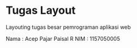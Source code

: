 # Tugas Layout
Layouting tugas besar pemrograman aplikasi web

Nama    : Acep Pajar Paisal R
NIM     : 1157050005 